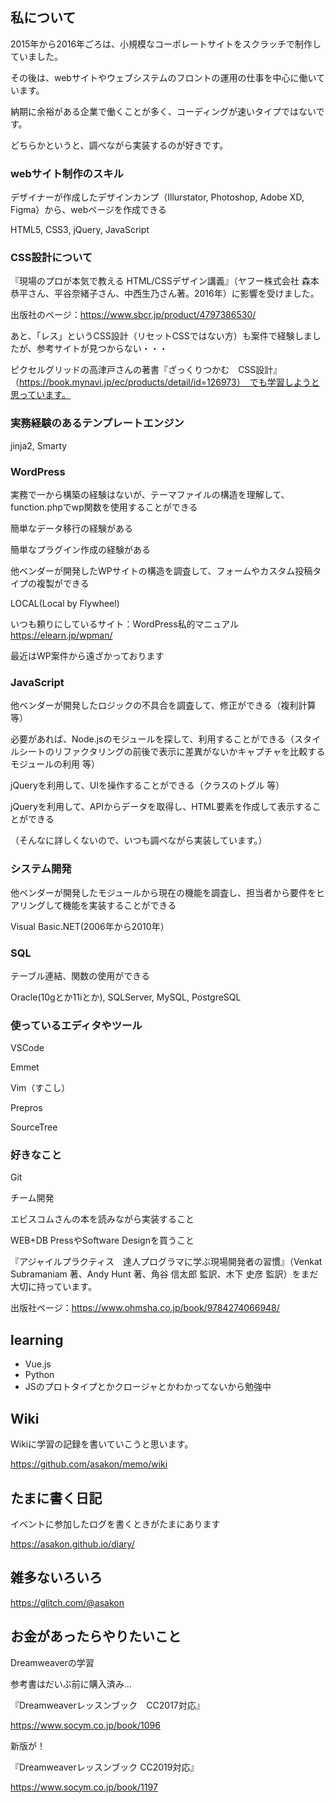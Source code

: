 ## 私について

2015年から2016年ごろは、小規模なコーポレートサイトをスクラッチで制作していました。

その後は、webサイトやウェブシステムのフロントの運用の仕事を中心に働いています。

納期に余裕がある企業で働くことが多く、コーディングが速いタイプではないです。

どちらかというと、調べながら実装するのが好きです。

### webサイト制作のスキル

デザイナーが作成したデザインカンプ（Illurstator, Photoshop, Adobe XD, Figma）から、webページを作成できる

HTML5, CSS3, jQuery, JavaScript

### CSS設計について

『現場のプロが本気で教える HTML/CSSデザイン講義』（ヤフー株式会社 森本恭平さん、平谷奈緒子さん、中西生乃さん著。2016年）に影響を受けました。

出版社のページ：https://www.sbcr.jp/product/4797386530/

あと、「レス」というCSS設計（リセットCSSではない方）も案件で経験しましたが、参考サイトが見つからない・・・

ピクセルグリッドの高津戸さんの著書『ざっくりつかむ　CSS設計』（https://book.mynavi.jp/ec/products/detail/id=126973）　でも学習しようと思っています。

### 実務経験のあるテンプレートエンジン

jinja2, Smarty

### WordPress

実務で一から構築の経験はないが、テーマファイルの構造を理解して、function.phpでwp関数を使用することができる

簡単なデータ移行の経験がある

簡単なプラグイン作成の経験がある

他ベンダーが開発したWPサイトの構造を調査して、フォームやカスタム投稿タイプの複製ができる

LOCAL(Local by Flywheel)

いつも頼りにしているサイト：WordPress私的マニュアル https://elearn.jp/wpman/

最近はWP案件から遠ざかっております

### JavaScript

他ベンダーが開発したロジックの不具合を調査して、修正ができる（複利計算 等）

必要があれば、Node.jsのモジュールを探して、利用することができる（スタイルシートのリファクタリングの前後で表示に差異がないかキャプチャを比較するモジュールの利用 等）

jQueryを利用して、UIを操作することができる（クラスのトグル 等）

jQueryを利用して、APIからデータを取得し、HTML要素を作成して表示することができる

（そんなに詳しくないので、いつも調べながら実装しています。）

### システム開発

他ベンダーが開発したモジュールから現在の機能を調査し、担当者から要件をヒアリングして機能を実装することができる

Visual Basic.NET(2006年から2010年）

### SQL

テーブル連結、関数の使用ができる

Oracle(10gとか11iとか), SQLServer, MySQL, PostgreSQL

### 使っているエディタやツール

VSCode

Emmet

Vim（すこし）

Prepros

SourceTree

### 好きなこと

Git

チーム開発

エビスコムさんの本を読みながら実装すること

WEB+DB PressやSoftware Designを買うこと

『アジャイルプラクティス　達人プログラマに学ぶ現場開発者の習慣』（Venkat Subramaniam 著、Andy Hunt 著、角谷 信太郎 監訳、木下 史彦 監訳）をまだ大切に持っています。

出版社ページ：https://www.ohmsha.co.jp/book/9784274066948/

## learning
- Vue.js
- Python
- JSのプロトタイプとかクロージャとかわかってないから勉強中


## Wiki

Wikiに学習の記録を書いていこうと思います。

https://github.com/asakon/memo/wiki

## たまに書く日記

イベントに参加したログを書くときがたまにあります

https://asakon.github.io/diary/

## 雑多ないろいろ

https://glitch.com/@asakon


## お金があったらやりたいこと

Dreamweaverの学習

参考書はだいぶ前に購入済み…

『Dreamweaverレッスンブック　CC2017対応』

https://www.socym.co.jp/book/1096

新版が！

『Dreamweaverレッスンブック CC2019対応』

https://www.socym.co.jp/book/1197
